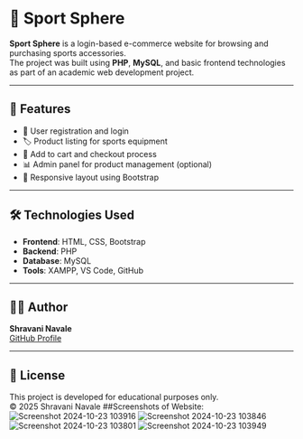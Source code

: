 # 🏀 Sport Sphere

**Sport Sphere** is a login-based e-commerce website for browsing and purchasing sports accessories.  
The project was built using **PHP**, **MySQL**, and basic frontend technologies as part of an academic web development project.

---

## 🔧 Features

- 🔐 User registration and login
- 🏷️ Product listing for sports equipment
- 🛒 Add to cart and checkout process
- 📊 Admin panel for product management (optional)
- 📱 Responsive layout using Bootstrap

---

## 🛠️ Technologies Used

- **Frontend**: HTML, CSS, Bootstrap  
- **Backend**: PHP  
- **Database**: MySQL  
- **Tools**: XAMPP, VS Code, GitHub

---

## 👩‍💻 Author

**Shravani Navale**  
[GitHub Profile](https://github.com/shravani3322)

---

## 📜 License

This project is developed for educational purposes only.  
© 2025 Shravani Navale
##Screenshots of Website:
![Screenshot 2024-10-23 103916](https://github.com/user-attachments/assets/f7a9607d-0599-4780-ae5c-9462e979b6a9)
![Screenshot 2024-10-23 103846](https://github.com/user-attachments/assets/53b14585-a489-4847-b252-4a02ba1b07bf)
![Screenshot 2024-10-23 103801](https://github.com/user-attachments/assets/f86fc177-3e6d-4422-8ca5-4095e22f70ac)
![Screenshot 2024-10-23 103949](https://github.com/user-attachments/assets/07586618-6a07-4abc-8933-37028205646f)



